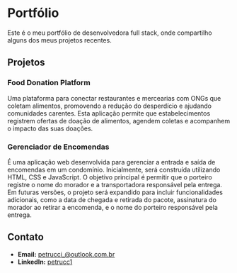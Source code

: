 # Portfólio

Este é o meu portfólio de desenvolvedora full stack, onde compartilho alguns dos meus projetos recentes.

## Projetos

### Food Donation Platform

Uma plataforma para conectar restaurantes e mercearias com ONGs que coletam alimentos, promovendo a redução do desperdício e ajudando comunidades carentes. Esta aplicação permite que estabelecimentos registrem ofertas de doação de alimentos, agendem coletas e acompanhem o impacto das suas doações.

### Gerenciador de Encomendas

É uma aplicação web desenvolvida para gerenciar a entrada e saída de encomendas em um condomínio. Inicialmente, será construída utilizando HTML, CSS e JavaScript. O objetivo principal é permitir que o porteiro registre o nome do morador e a transportadora responsável pela entrega. Em futuras versões, o projeto será expandido para incluir funcionalidades adicionais, como a data de chegada e retirada do pacote, assinatura do morador ao retirar a encomenda, e o nome do porteiro responsável pela entrega.

## Contato

- **Email:** [petrucci_@outlook.com.br](mailto:petrucci_@outlook.com.br)
- **LinkedIn:** [petrucc1](https://www.linkedin.com/in/petrucc1/)
